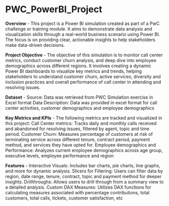 # PWC_PowerBI_Project
**Overview** - 
This project is a Power BI simulation created as part of a PwC challenge or training module. It aims to demonstrate data analysis and visualization skills through a real-world business scenario using Power BI. The focus is on providing clear, actionable insights to help stakeholders make data-driven decisions.

**Project Objective** - 
The objective of this simulation is to monitor call center metrics, conduct customer churn analysis, and deep dive into employee demographics across different regions. It involves creating a dynamic Power BI dashboards to visualize key metrics and trends, helping stakeholders to understand customer churn, active services, diversity and inclusion practices and overall performance of call center in attending and resolving issues.

**Dataset** - 
Source: Data was retrieved from PWC Simulation exercise in Excel format
Data Description: Data was provided in excel format for call center activities, customer demographics and employee demographics 

**Key Metrics and KPIs** - 
The following metrics are tracked and visualized in this project:
Call Center metrics: Tracks daily and monthly calls received and abandoned for resolving issues, filtered by agent, topic and time period.
Customer Churn: Measures percentage of customers at risk of terminating service across different tenure, contract period, payment method, and services they have opted for.
Employee demographics and Performance: Analyzes current employee demographics across age group, executive levels, employee performance and region

**Features** - 
Interactive Visuals: Includes bar charts, pie charts, line graphs, and more for dynamic analysis.
Slicers for Filtering: Users can filter data by region, date range, tenure, contract, topic and payment method for deeper insights.
Drillthroughs: Allows users to drill through from a summary view to a detailed analysis.
Custom DAX Measures: Utilizes DAX functions for calculating measures associated with percentage contributions, total customers, total calls, tickets, customer satisfaction, etc
